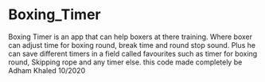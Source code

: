 # Boxing_Timer
Boxing Timer is an app that can help boxers at there training. Where boxer can adjust time for boxing round, break time and round stop sound. Plus he can save different timers in a field called favourites such as timer for boxing round, Skipping rope and any timer else. this code made completely be Adham Khaled 10/2020
